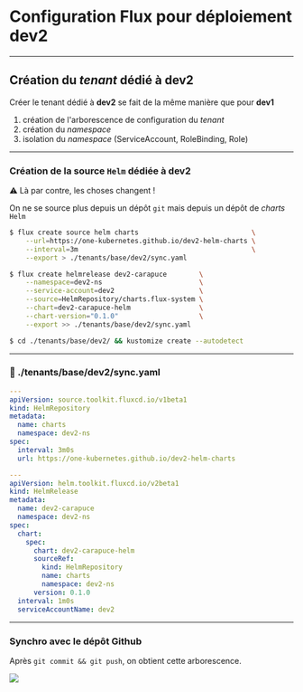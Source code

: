 # Configuration Flux pour déploiement **dev2**

----

## Création du _tenant_ dédié à **dev2**

Créer le tenant dédié à **dev2** se fait de la même manière que pour **dev1**

1. création de l'arborescence de configuration du _tenant_
2. création du _namespace_
3. isolation du _namespace_ (ServiceAccount, RoleBinding, Role)

----

### Création de la source `Helm` dédiée à **dev2**

⚠️ Là par contre, les choses changent !

On ne se source plus depuis un dépôt `git` mais depuis un dépôt de _charts_ `Helm`

```bash [1-4|6-12][14]
$ flux create source helm charts                            \
    --url=https://one-kubernetes.github.io/dev2-helm-charts \
    --interval=3m                                           \
    --export > ./tenants/base/dev2/sync.yaml

$ flux create helmrelease dev2-carapuce        \
    --namespace=dev2-ns                        \
    --service-account=dev2                     \
    --source=HelmRepository/charts.flux-system \
    --chart=dev2-carapuce-helm                 \
    --chart-version="0.1.0"                    \
    --export >> ./tenants/base/dev2/sync.yaml

$ cd ./tenants/base/dev2/ && kustomize create --autodetect
```

----

### 📄 ./tenants/base/dev2/sync.yaml

```yaml [1-9|11-16|17-27]
---
apiVersion: source.toolkit.fluxcd.io/v1beta1
kind: HelmRepository
metadata:
  name: charts
  namespace: dev2-ns
spec:
  interval: 3m0s
  url: https://one-kubernetes.github.io/dev2-helm-charts

---
apiVersion: helm.toolkit.fluxcd.io/v2beta1
kind: HelmRelease
metadata:
  name: dev2-carapuce
  namespace: dev2-ns
spec:
  chart:
    spec:
      chart: dev2-carapuce-helm
      sourceRef:
        kind: HelmRepository
        name: charts
        namespace: dev2-ns
      version: 0.1.0
  interval: 1m0s
  serviceAccountName: dev2
```

----

### Synchro avec le dépôt Github

Après `git commit && git push`, on obtient cette arborescence.

<img class="r-stretch" src="images/dev2_config_files.png">
